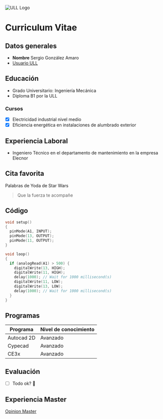 ![ULL Logo](https://www.ull.es/portal/noticias/wp-content/uploads/sites/13/2018/04/ull-nuevo-logo.jpg)

# Curriculum Vitae
## Datos generales
* **Nombre** Sergio González Amaro
* [Usuario ULL](https://campusdoctoradoyposgrado.ull.es/user/profile.php?id=34035)

## Educación
* Grado Universitario: Ingeniería Mecánica
* Diploma B1 por la ULL

### Cursos
- [x] Electricidad industrial nivel medio
- [x] Eficiencia energética en instalaciones de alumbrado exterior

## Experiencia Laboral
* Ingeniero Técnico en el departamento de mantenimiento en la empresa Elecnor

## Cita favorita
Palabras de Yoda de Star Wars
> Que la fuerza te acompañe

## Código 
``` C++
void setup()
{
  pinMode(A1, INPUT);
  pinMode(13, OUTPUT);
  pinMode(11, OUTPUT);
}

void loop()
{
  if (analogRead(A1) > 500) {
    digitalWrite(13, HIGH);
    digitalWrite(11, HIGH);
    delay(1000); // Wait for 1000 millisecond(s)
    digitalWrite(11, LOW);
    digitalWrite(13, LOW);
    delay(1000); // Wait for 1000 millisecond(s)
  }
}
```
## Programas
|Programa | Nivel de conocimiento|
|-------- | --------|
|Autocad 2D | Avanzado|
|Cypecad | Avanzado|
|CE3x | Avanzado|

## Evaluación
- [ ] Todo ok? :call_me_hand:
## Experiencia Master
[Opinion Master](https://github.com/ULL-MFP-AET-2021/p02-t0-aprender-markdown-sergiogonzalezamaro/blob/main/master.md)

